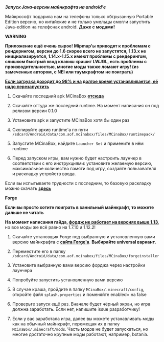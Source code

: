_**Запуск Java-версии майнкрафта на android'е**_

Майкрософт подарила нам на телефоны только обгрызанную Portable Edition версию, но китайские и не только умельцы смогли запустить Java-edition на телефонах android. **Даже с модами!**

**WARNING**

**Приложение ещё очень сырое! Mipmap'ы приводят к проблемам с рендерингом, версии до 1.6 скорее всего не запустятся, 1.13.x не инициализируется, 1.14.x-1.15.x имеют проблемы с рендерингом, слишком быстрый ввод клавиш крашит LWJGL, есть проблемы с производительностью, многие моды также ломают игру! (из замеченных автором, с NEI или таумкрафтом не поиграть)**

[**Если загрузка доходит до 98% и на долгое время устанавливается, её надо перезапустить**](https://github.com/longjunyu2/MCinaBox/issues/70)

1) Скачайте последний apk MCinaBox [**отсюда**](https://github.com/longjunyu2/MCinaBox/releases)

2) Скачайте оттуда же последний runtime. На момент написания он под релизом версии 0.1.0

3) Установите apk и запустите MCinaBox хотя бы один раз

4) Скопируйте архив runtime'а по пути ```/sdcard/Android/data/com.aof.mcinabox/files/MCinaBox/runtimepack/```

5) Запустите MCinaBox, найдите ```Launcher Set``` и примените в нём runtime

6) Перед запуском игры, вам нужно будет настроить лаунчер в соответствии с его инструкциями: установите желаемую версию, максимальное количество памяти под игру, создайте пользователя и раскладку устройств ввода.

Если вы испытываете трудности с последним, то базовую раскладку можно скачать [**здесь**](https://github.com/longjunyu2/MCinaBox/issues/126)

**Forge**

**Если вы просто хотите поиграть в ванильный майнкрафт, то можете дальше не читать**

**На момент написания гайда, [**фордж не работает на версиях выше 1.13**](https://github.com/longjunyu2/MCinaBox/issues/200)**, но все моды же всё равно на 1.7.10 и 1.12.2!

1) Скачайте установщик Forge под выбранную и установленную вами версию майнкрафта с [**сайта Forge'а**](http://files.minecraftforge.net/). **Выбирайте universal вариант.**

2) Переместите его в папку ```/sdcard/Android/data/com.aof.mcinabox/files/MCinaBox/forgeinstaller```

3) Установите выбранную вами версию форджа через настройки лаунчера

4) Попробуйте запустить установленную вами версию

5) В случае краша, пройдите в папку ```MCinaBox/.minecraft/config```, откройте файл ```splash.properties``` и поменяйте enabled= на false

6) Проверьте запуск ещё раз. Вначале будет чёрный экран, но игра должна заработать. Если нет, напишите issue разработчику! 

7) Если у вас заработала игра, далее вы можете устанавливать моды как на обычный майнкрафт, перемещая их в папку ```MCinaBox/.minecraft/mods```. Часть модов не будет запускаться, но многие достаточно крупные моды работают, например, botania.
